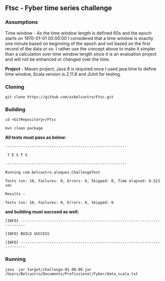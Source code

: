 ## Ftsc - Fyber time series challenge

### Assumptions
Time window - As the time window length is defined 60s and the epoch starts on 1970-01-01 00:00:00 I considered that a time window is exactly one minute based on beginning of the epoch and not based on the first record of the data or so. I rather use the concept above to make it simpler than a calculation over time window length since it is an evaluation project and will not be enhanced or changed over the time.

**Project** - Maven project, Java 8 is required once I used java.time to define time window, Scala version is 2.11.8 and JUnit for testing.

### Cloning
`git clone https://github.com/asbelcastro/Ftsc.git`

### Building
`cd <GitRepository>/Ftsc`

`mvn clean package`

**All tests must pass as below:**

`-------------------------------------------------------`

` T E S T S`

`-------------------------------------------------------`

`Running com.belcastro.aleques.ChallengeTest`

`Tests run: 10, Failures: 0, Errors: 0, Skipped: 0, Time elapsed: 0.523 sec`

`Results :`

`Tests run: 10, Failures: 0, Errors: 0, Skipped: 0`

**and building must succeed as well:**

`[INFO] ------------------------------------------------------------------------`

`[INFO] BUILD SUCCESS`

`[INFO] ------------------------------------------------------------------------`

### Running
`java -jar target/challenge-01.00.00.jar /Users/Belcastro/Documents/Profissional/Fyber/data_scala.txt`
